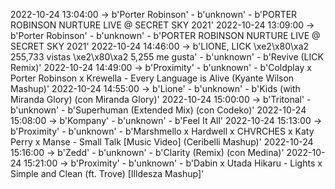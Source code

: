 2022-10-24 13:04:00 -> b'Porter Robinson' - b'unknown' - b'PORTER ROBINSON NURTURE LIVE @ SECRET SKY 2021'
2022-10-24 13:09:00 -> b'Porter Robinson' - b'unknown' - b'PORTER ROBINSON NURTURE LIVE @ SECRET SKY 2021'
2022-10-24 14:46:00 -> b'LIONE, LICK \xe2\x80\xa2 255,733 vistas \xe2\x80\xa2 5,255 me gusta' - b'unknown' - b'Revive (LICK Remix)'
2022-10-24 14:49:00 -> b'Proximity' - b'unknown' - b'Coldplay x Porter Robinson x Krewella - Every Language is Alive (Kyante Wilson Mashup)'
2022-10-24 14:55:00 -> b'Lione' - b'unknown' - b'Kids (with Miranda Glory) (con Miranda Glory)'
2022-10-24 15:00:00 -> b'Tritonal' - b'unknown' - b'Superhuman (Extended Mix) (con Codeko)'
2022-10-24 15:08:00 -> b'Kompany' - b'unknown' - b'Feel It All'
2022-10-24 15:13:00 -> b'Proximity' - b'unknown' - b'Marshmello x Hardwell x CHVRCHES x Katy Perry x Manse - Small Talk [Music Video] (Ceribelli Mashup)'
2022-10-24 15:16:00 -> b'Zedd' - b'unknown' - b'Clarity (Remix) (con Medina)'
2022-10-24 15:21:00 -> b'Proximity' - b'unknown' - b'Dabin x Utada Hikaru - Lights x Simple and Clean (ft. Trove) [Illdesza Mashup]'
